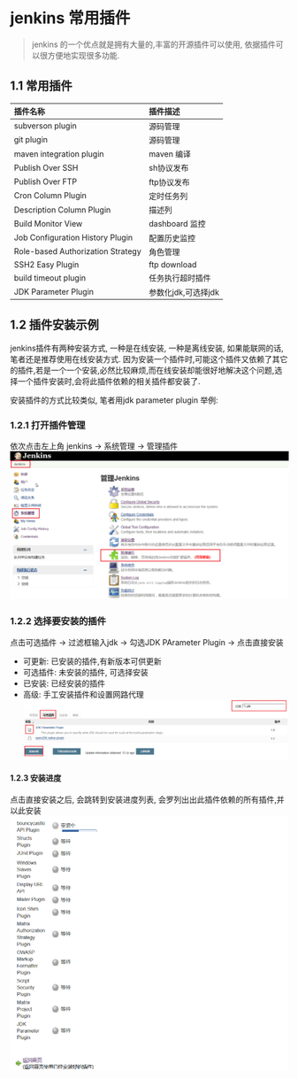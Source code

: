 # jenkins 常用插件

> jenkins 的一个优点就是拥有大量的,丰富的开源插件可以使用, 依据插件可以很方便地实现很多功能.

## 1.1 常用插件

| 插件名称 | 插件描述 |
| :--- | :--- |
| subverson plugin | 源码管理 |
| git plugin | 源码管理 |
| maven integration plugin | maven 编译 |
| Publish Over SSH | sh协议发布 |
| Publish Over FTP | ftp协议发布 |
| Cron Column Plugin | 定时任务列 |
| Description Column Plugin | 描述列 |
| Build Monitor View | dashboard 监控 |
| Job Configuration History Plugin | 配置历史监控 |
| Role-based Authorization Strategy | 角色管理 |
| SSH2 Easy Plugin | ftp download |
| build timeout plugin  | 任务执行超时插件 |
| JDK Parameter Plugin | 参数化jdk,可选择jdk |

## 1.2 插件安装示例
jenkins插件有两种安装方式, 一种是在线安装, 一种是离线安装, 如果能联网的话,笔者还是推荐使用在线安装方式. 因为安装一个插件时,可能这个插件又依赖了其它的插件,若是一个一个安装,必然比较麻烦,而在线安装却能很好地解决这个问题,选择一个插件安装时,会将此插件依赖的相关插件都安装了.

安装插件的方式比较类似, 笔者用jdk parameter plugin 举例:

### 1.2.1 打开插件管理
依次点击左上角 jenkins -> 系统管理 -> 管理插件
![](/assets/jenkins_2017-06-15_181449.png)

### 1.2.2 选择要安装的插件
点击可选插件 -> 过滤框输入jdk -> 勾选JDK PArameter Plugin -> 点击直接安装
* 可更新: 已安装的插件,有新版本可供更新
* 可选插件: 未安装的插件, 可选择安装
* 已安装: 已经安装的插件
* 高级: 手工安装插件和设置网路代理 
![](/assets/jenkins_2017-06-07_095959.png)

#### 1.2.3 安装进度
点击直接安装之后, 会跳转到安装进度列表, 会罗列出出此插件依赖的所有插件,并以此安装
![](/assets/jenkins_2017-06-07_100126.png)
























































